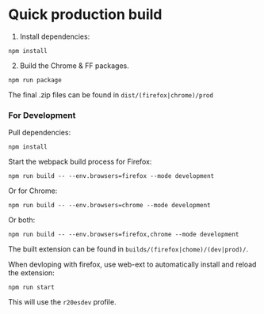 # Quick production build

1. Install dependencies:

```
npm install
```

2. Build the Chrome & FF packages.

```
npm run package
```

The final .zip files can be found in `dist/(firefox|chrome)/prod`

### For Development

Pull dependencies:

```
npm install
```

Start the webpack build process for Firefox:
```
npm run build -- --env.browsers=firefox --mode development
```

Or for Chrome:
```
npm run build -- --env.browsers=chrome --mode development
```

Or both:
```
npm run build -- --env.browsers=firefox,chrome --mode development
```

The built extension can be found in `builds/(firefox|chome)/(dev|prod)/`.


When devloping with firefox, use web-ext to automatically install and reload the extension:
```
npm run start
```
This will use the `r20esdev` profile.

